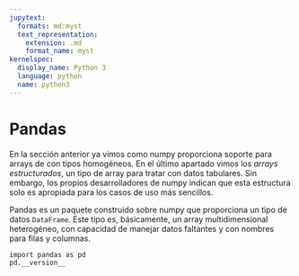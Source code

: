 ```yaml
---
jupytext:
  formats: md:myst
  text_representation:
    extension: .md
    format_name: myst
kernelspec:
  display_name: Python 3
  language: python
  name: python3
---
```


# Pandas

En la sección anterior ya vimos como numpy proporciona soporte 
para arrays de con tipos homogéneos. En el último apartado
vimos los *arrays estructurados*, un tipo de array para tratar
con datos tabulares. Sin embargo, los propios desarrolladores
de numpy indican que esta estructura solo es apropiada para los casos
de uso más sencillos.

Pandas es un paquete construido sobre numpy que proporciona
un tipo de datos `DataFrame`. Este tipo es, básicamente, un array
multidimensional heterogéneo, con capacidad de manejar datos faltantes
y con nombres para filas y columnas.

```{code-cell} ipython3
import pandas as pd
pd.__version__
```
